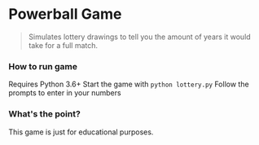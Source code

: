 # Powerball Game
> Simulates lottery drawings to tell you the amount of years it would take for a full match.

### How to run game
Requires Python 3.6+
Start the game with `python lottery.py`
Follow the prompts to enter in your numbers

### What's the point?
This game is just for educational purposes.